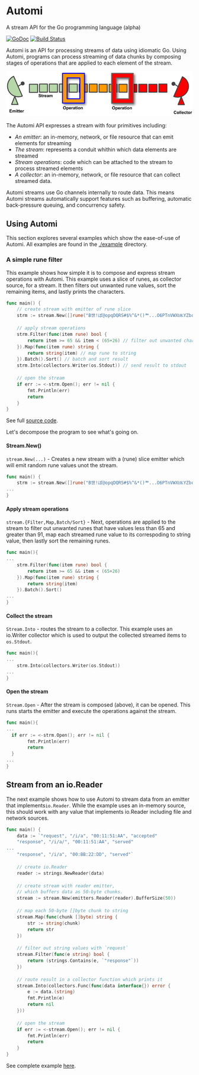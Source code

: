 # Automi

A stream API for the Go programming language (alpha)

[![GoDoc](https://godoc.org/github.com/vladimirvivien/automi?status.svg)](https://godoc.org/github.com/vladimirvivien/automi)
[![Build Status](https://travis-ci.org/vladimirvivien/automi.svg)](https://travis-ci.org/vladimirvivien/automi)

Automi is an API for processing streams of data using idiomatic Go.  Using Automi, programs can process streaming of data chunks by composing stages of operations that are applied to each element of the stream.  

![Stream](./docs/streaming.png)

The Automi API expresses a stream with four primitives including:

- *An emitter*: an in-memory, network, or file resource that can emit elements for streaming
- *The stream*: represents a conduit whithin which data elements are streamed
- *Stream operations*: code which can be attached to the stream to process streamed elements
- *A collector*: an in-memory, network, or file resource that can collect streamed data.

Automi streams use Go channels internally to route data.  This means Automi streams automatically support features such as buffering, automatic back-pressure queuing, and concurrency safety.

## Using Automi

This section explores several examples which show the ease-of-use of Automi.  All examples are found in the [./example](./examples) directory.

### A simple rune filter

This example shows how simple it is to compose and express stream operations with Automi. This example uses a slice of runes, as collector source, for a stream.  It then filters  out unwanted rune values, sort the remaining items, and lastly prints the characters.

```go
func main() {
	// create stream with emitter of rune slice
	strm := stream.New([]rune("B世!ぽ@opqDQRS#$%^&*()ᅖ...O6PTnVWXѬYZbcef7ghijCklrAstvw"))

    // apply stream operations
	strm.Filter(func(item rune) bool {
		return item >= 65 && item < (65+26) // filter out unwanted chars
	}).Map(func(item rune) string {
		return string(item) // map rune to string
	}).Batch().Sort() // batch and sort result
	strm.Into(collectors.Writer(os.Stdout)) // send result to stdout

	// open the stream
	if err := <-strm.Open(); err != nil {
		fmt.Println(err)
		return
	}
}
```

See full [source code](./examples/emitters/slice0).

Let's decompose the program to see what's going on.

#### Stream.New()

`stream.New(...)` - Creates a new stream with a (rune) slice emitter which will emit random rune values unot the stream.

```go
func main() {
	strm := stream.New([]rune("B世!ぽ@opqDQRS#$%^&*()ᅖ...O6PTnVWXѬYZbcef7ghijCklrAstvw"))
...
}
```

#### Apply stream operations

`stream.{Filter,Map,Batch/Sort}` - Next, operations are applied to the stream to filter out unwanted runes that have values less than 65 and greater than 91, map each streamed rune value to its correspoding to string value, then lastly sort the remaining runes.  

```go
func main(){
...
    strm.Filter(func(item rune) bool {
		return item >= 65 && item < (65+26)
	}).Map(func(item rune) string {
		return string(item)
	}).Batch().Sort()
...
}
```

#### Collect the stream

`Stream.Into` - routes the stream to a collector. This example uses an io.Writer collector which is used to output the collected streamed items to `os.Stdout`.

```go
func main(){
...
    strm.Into(collectors.Writer(os.Stdout))
...
}
```

#### Open the stream

`Stream.Open` - After the stream is composed (above), it can be opened.  This runs starts the emitter and execute the operations against the stream.

```go
func main(){
...
  if err := <-strm.Open(); err != nil {
		fmt.Println(err)
		return
  }  
...
}
```

## Stream from an io.Reader

The next example shows how to use Automi to stream data from an emitter that implements`io.Reader`.  While the example uses an in-memory source, this should work with any value that implements io.Reader including file and network sources.

```go
func main() {
	data := `"request", "/i/a", "00:11:51:AA", "accepted"
	"response", "/i/a/", "00:11:51:AA", "served"
...
	"response", "/i/a", "00:BB:22:DD", "served"`

    // create io.Reader
	reader := strings.NewReader(data)
    
	// create stream with reader emitter,
	// which buffers data as 50-byte chunks.
	stream := stream.New(emitters.Reader(reader).BufferSize(50))

    // map each 50-byte []byte chunk to string
	stream.Map(func(chunk []byte) string {
		str := string(chunk)
		return str
	})

	// filter out string values with `request`
	stream.Filter(func(e string) bool {
		return (strings.Contains(e, `"response"`))
	})

	// route result in a collector function which prints it
	stream.Into(collectors.Func(func(data interface{}) error {
		e := data.(string)
		fmt.Println(e)
		return nil
	}))

	// open the stream
	if err := <-stream.Open(); err != nil {
		fmt.Println(err)
		return
	}
}
```

See complete example [here](./examples/emitters/reader/emitreader.go).